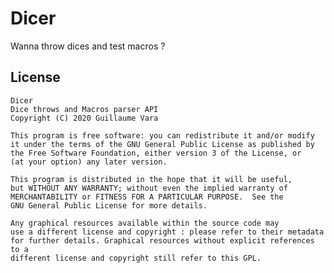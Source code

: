 # Dicer
Wanna throw dices and test macros ?
## License
    Dicer
    Dice throws and Macros parser API
    Copyright (C) 2020 Guillaume Vara

    This program is free software: you can redistribute it and/or modify
    it under the terms of the GNU General Public License as published by
    the Free Software Foundation, either version 3 of the License, or
    (at your option) any later version.

    This program is distributed in the hope that it will be useful,
    but WITHOUT ANY WARRANTY; without even the implied warranty of
    MERCHANTABILITY or FITNESS FOR A PARTICULAR PURPOSE.  See the
    GNU General Public License for more details.

    Any graphical resources available within the source code may
    use a different license and copyright : please refer to their metadata
    for further details. Graphical resources without explicit references to a
    different license and copyright still refer to this GPL.
